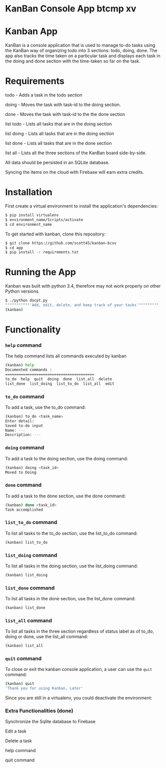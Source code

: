 # KanBan Console App btcmp xv


# Kanban App
KanBan is a console application that is used to manage to-do tasks using the KanBan way of organizing todo into 3 sections: todo, doing, done. The app also tracks the time taken on a particular task and displays each task in the doing and done section with the time-taken so far on the task.

# Requirements
todo <task name> - Adds a task in the todo section

doing <task-id>  - Moves the task with task-id to the doing section.

done <task-id>  - Moves the task with task-id to the the done section

list todo  - Lists all tasks that are in the doing section

list doing  - Lists all tasks that are in the doing section

list done  - Lists all tasks that are in the done section

list all  - Lists all the three sections of the KanBan board side-by-side.

All data should be persisted in an SQLite database.

Syncing the items on the cloud with Firebase will earn extra credits.


# Installation
First create a virtual environment to install the application's dependencies:
```sh
$ pip install virtualenv
$ environment_name/Scripts/activate
$ cd environment_name
```
To get started with kanban, clone this repository: 
```sh
$ git clone https://github.com/scott45/kanban-bcxv
$ cd app
$ pip install -r requirements.txt
```

# Running the App
Kanban was built with python 3.4, therefore may not work properly on other Python versions.
```sh
$ ./python docpt.py
"""""""""""'Add, edit, delete, and keep track of your tasks'"""""""""
(kanban)
```

# Functionality
### `help` command
The help command lists all commands executed by kanban
```sh
(kanban) help
Documented commands :
========================================
to_do  help  quit  doing  done  list_all  delete
list_done  list_doing  list_to_do  list_all  edit
```

### `to_do` command
To add a task, use the to_do command:
```sh
(kanban) to_do <task_name>
Enter detail: 
Saved to-do input
Name: ---
Description: ---
```


### `doing` command
To add a task to the doing section, use the doing command:
```sh
(kanban) doing <task_id>
Moved to Doing
```


### `done` command
To add a task to the done section, use the done command:
```sh
(kanban) done <task_id>
Task accomplished
```

### `list_to_do` command
To list all tasks to the to_do section, use the list_to_do command:
```sh
(kanban) list_to_do
```

### `list_doing` command
To list all tasks in the doing section, use the list_doing command:
```sh
(kanban) list_doing
```

### `list_done` command
To list all tasks in the done section, use the list_done command:
```sh
(kanban) list_done
```

### `list_all` command
To list all tasks in the three section regardless of status label as of to_do, doing or done, use the list_all command:
```sh
(kanban) list_all
```

### `quit` command
To close or exit the kanban console application, a user can use the `quit` command:
```sh
(kanban) quit
'Thank you for using Kanban, Later'
```
Since you are still in a virtualenv, you could deactivate the environment:

### Extra Functionalities (done)

Synchronize the Sqlite database to Firebase

Edit a task

Delete a task

help command

quit command


